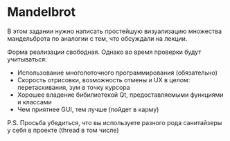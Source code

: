 # Mandelbrot


В этом задании нужно написать простейшую визуализацию множества мандельброта по аналогии с тем, что обсуждали на лекции.

Форма реализации свободная. Однако во время проверки будут учитываться:  
* Использование многопоточного программирования (обязательно)
* Скорость отрисовки, возможность отмены и UX в целом: перетаскивания, зум в точку курсора
* Хорошее владение бибилиотекой Qt, предоставляемыми функциями и классами
* Чем приятнее GUI, тем лучше (пойдет в карму)

P.S. Просьба убедиться, что вы используете разного рода санитайзеры у себя в проекте (thread в том числе)

